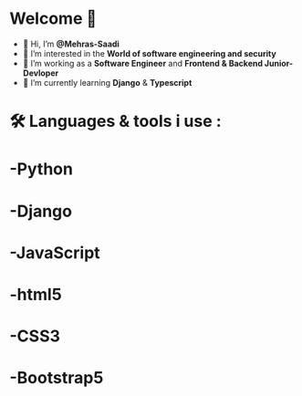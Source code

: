 # Welcome 👋
- 👋 Hi, I’m **@Mehras-Saadi**
- 👀 I’m interested in the **World of software engineering and security**
- 🔭 I’m working as a **Software Engineer** and **Frontend & Backend Junior-Devloper**
- 📗 I’m currently learning **Django** & **Typescript**

# 🛠️ Languages & tools i use :
# -Python 
# -Django
# -JavaScript
# -html5
# -CSS3
# -Bootstrap5
